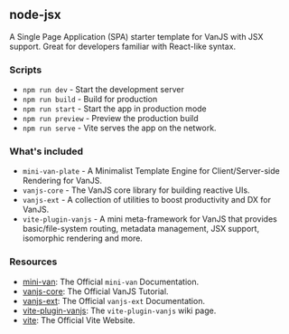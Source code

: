 ## node-jsx

A Single Page Application (SPA) starter template for VanJS with JSX support. Great for developers familiar with React-like syntax.


### Scripts

* `npm run dev` - Start the development server
* `npm run build` - Build for production
* `npm run start` - Start the app in production mode
* `npm run preview` - Preview the production build
* `npm run serve` - Vite serves the app on the network.


### What's included

* `mini-van-plate` - A Minimalist Template Engine for Client/Server-side Rendering for VanJS.
* `vanjs-core` - The VanJS core library for building reactive UIs.
* `vanjs-ext` - A collection of utilities to boost productivity and DX for VanJS.
* `vite-plugin-vanjs` - A mini meta-framework for VanJS that provides basic/file-system routing, metadata management, JSX support, isomorphic rendering and more.


### Resources

* [mini-van](https://vanjs.org/minivan): The Official `mini-van` Documentation.
* [vanjs-core](https://vanjs.org/tutorial): The Official VanJS Tutorial.
* [vanjs-ext](https://vanjs.org/x): The Official `vanjs-ext` Documentation.
* [vite-plugin-vanjs](https://github.com/thednp/vite-plugin-vanjs/wiki): The `vite-plugin-vanjs` wiki page.
* [vite](https://vite.dev): The Official Vite Website.
